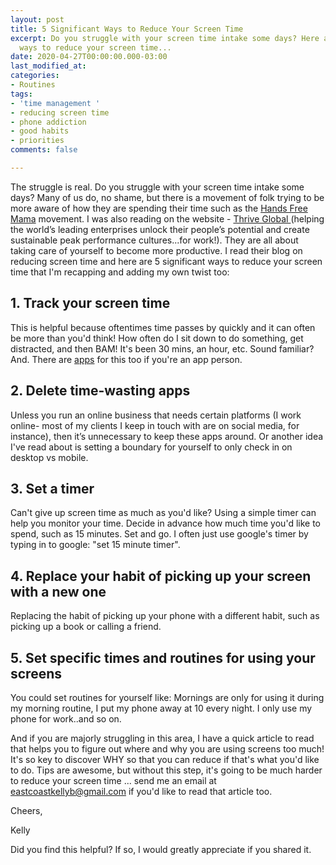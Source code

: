 ```yaml
---
layout: post
title: 5 Significant Ways to Reduce Your Screen Time
excerpt: Do you struggle with your screen time intake some days? Here are 6 significant
  ways to reduce your screen time...
date: 2020-04-27T00:00:00.000-03:00
last_modified_at: 
categories:
- Routines
tags:
- 'time management '
- reducing screen time
- phone addiction
- good habits
- priorities
comments: false

---
```

The struggle is real. Do you struggle with your screen time intake some days? Many of us do, no shame, but there is a movement of folk trying to be more aware of how they are spending their time such as the [Hands Free Mama](https://www.handsfreemama.com/) movement. I was also reading on the website - [Thrive Global ](https://thriveglobal.com/)(helping the world’s leading enterprises unlock their people’s potential and create sustainable peak performance cultures...for work!). They are all about taking care of yourself to become more productive. I read their blog on reducing screen time and here are 5 significant ways to reduce your screen time that I'm recapping and adding my own twist too:

## 1. Track your screen time

This is helpful because oftentimes time passes by quickly and it can often be more than you'd think! How often do I sit down to do something, get distracted, and then BAM! It's been 30 mins, an hour, etc. Sound familiar? And. There are [apps](https://www.digitaltrends.com/mobile/best-apps-for-limiting-your-screen-time/) for this too if you're an app person.

## 2. Delete time-wasting apps

Unless you run an online business that needs certain platforms (I work online- most of my clients I keep in touch with are on social media, for instance), then it’s unnecessary to keep these apps around. Or another idea I've read about is setting a boundary for yourself to only check in on desktop vs mobile.

## 3. Set a timer

Can't give up screen time as much as you'd like? Using a simple timer can help you monitor your time. Decide in advance how much time you'd like to spend, such as 15 minutes. Set and go. I often just use google's timer by typing in to google: "set 15 minute timer".

## 4. Replace your habit of picking up your screen with a new one

Replacing the habit of picking up your phone with a different habit, such as picking up a book or calling a friend.

## 5. Set specific times and routines for using your screens

You could set routines for yourself like: Mornings are only for using it during my morning routine, I put my phone away at 10 every night. I only use my phone for work..and so on.

And if you are majorly struggling in this area, I have a quick article to read that helps you to figure out where and why you are using screens too much! It's so key to discover WHY so that you can reduce if that's what you'd like to do. Tips are awesome, but without this step, it's going to be much harder to reduce your screen time ... send me an email at [eastcoastkellyb@gmail.com](mailto:eastcoastkellyb@gmail.com) if you'd like to read that article too.

Cheers,

Kelly

Did you find this helpful? If so, I would greatly appreciate if you shared it.

⁣